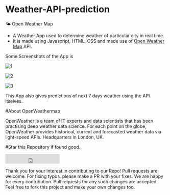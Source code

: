 # Weather-API-prediction
🌤 Open Weather Map
* A Weather App used to determine weather of particular city in real time.
* It is made using Javascript, HTML, CSS and made use of [Open Weather Map](https://openweathermap.org/api) API.

Some Screenshots of the App is 

![1](https://user-images.githubusercontent.com/87069619/174579681-00ebb6e8-c9da-468d-a75a-3f5dce64c026.png)

![2](https://user-images.githubusercontent.com/87069619/174579764-7d50fc9e-04a7-4483-84fc-cfdb49e4738f.png)


![3](https://user-images.githubusercontent.com/87069619/174579634-1d089b90-0364-48b8-97d0-b22db250f616.png)

This App also gives predictions of next 7 days weather using the API itselves.

#About OpenWeathermap

OpenWeather is a team of IT experts and data scientists that has been practising deep weather data science. For each point on the globe, OpenWeather provides historical, current and forecasted weather data via light-speed APIs. Headquarters in London, UK.

#Star this Repository if found good.
<iframe src="https://ghbtns.com/github-btn.html?user=twbs&repo=bootstrap&type=star&count=true&size=large" frameborder="0" scrolling="0" width="170" height="30" title="GitHub"></iframe>


Thank you for your interest in contributing to our Repo! Pull requests are welcome. For fixing typos, please make a PR with your fixes. We are happy for every contribution. Pull requests for any such changes are accepted. Feel free to fork this project and make your own changes too.
